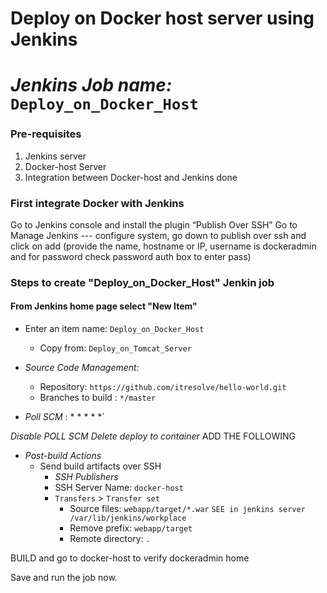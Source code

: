 # Deploy on Docker host server using Jenkins 
# *Jenkins Job name:* `Deploy_on_Docker_Host`

### Pre-requisites

1. Jenkins server 
2. Docker-host Server 
3. Integration between Docker-host and Jenkins done

### First integrate Docker with Jenkins
Go to Jenkins console and install the plugin “Publish Over SSH”
Go to Manage Jenkins --- configure system, go down to publish over ssh and click on add  (provide the name, hostname or IP, username is dockeradmin and for password check password auth box to enter pass)

 
### Steps to create "Deploy_on_Docker_Host" Jenkin job
 #### From Jenkins home page select "New Item"
   - Enter an item name: `Deploy_on_Docker_Host`
     - Copy from: `Deploy_on_Tomcat_Server`
     
   - *Source Code Management:*
      - Repository: `https://github.com/itresolve/hello-world.git`
      - Branches to build : `*/master`  
   - *Poll SCM* :      * * * * *`

*Disable POLL SCM*
*Delete deploy to container*
ADD THE FOLLOWING

 - *Post-build Actions*
   - Send build artifacts over SSH
     - *SSH Publishers*
      - SSH Server Name: `docker-host`
       - `Transfers` >  `Transfer set`
            - Source files: `webapp/target/*.war`     `SEE in jenkins server /var/lib/jenkins/workplace`
	       - Remove prefix: `webapp/target`
	       - Remote directory: `.`
	 
BUILD and go to docker-host to verify dockeradmin home

Save and run the job now.

